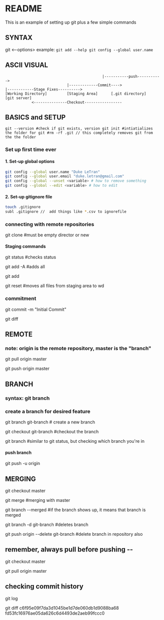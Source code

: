 # README #
This is an example of setting up git plus a few simple commands

[video]:https://www.youtube.com/watch?v=HVsySz-h9r4

## SYNTAX ##
git <verb> <--options> <args>
example:
`git add --help
git config --global user.name`

## ASCII VISUAL ##
```
                                            |-----------push----------->
                            |-------------Commit---->	
|------------Stage Fixes---------->
[Working Directory]         [Staging Area]      [.git directory]   [git server]
            <---------------Checkout-----------------
```


## BASICS and SETUP

`git --version #check if git exists, version
git init #intiatializes the folder for git
#rm -rf .git // this completely removes git from the the folder`

### Set up first time ever
#### 1. Set-up global options

```bash
git config --global user.name "Duke LeTran"
git config --global user.email "duke.letran@gmail.com"
git config --global --unset <variable> # how to remove something
git config --global --edit <variable> # how to edit
```

#### 2. Set-up gitignore file

```bash
touch .gitignore
subl .gitignore //  add things like *.csv to ignorefile
```
### connecting with remote repositories
git clone <url> <where-to-clone> #must be empty director or new

#### Staging commands

git status #checks status

git add -A #adds all

git add <file-name>

git reset #moves all files from staging area to wd

### commitment

git commit -m "Initial Commit"

git diff 

## REMOTE

### note: origin is the remote repository, master is the "branch"

git pull origin master

git push origin master

## BRANCH

### syntax: git branch <descriptive-branch-name>

### create a branch for desired feature

git branch git-branch # create a new branch

git checkout git-branch #checkout the branch

git branch #similar to git status, but checking which branch you're in

#### push branch

git push -u origin <new-branch>

## MERGING

git checkout master

git merge <name-of-branch> #merging with master

git branch --merged #if the branch shows up, it means that branch is merged

git branch -d git-branch #deletes branch

git push origin --delete git-branch #delete branch in repository also

## remember, always pull before pushing --

git checkout master

git pull origin master

## checking commit history

git log

git diff c6f95e09f7da3d1045be1d7de060db1d9088ba68 fd53fc16976ae05da626c6d4493de2aeb99fccc0







